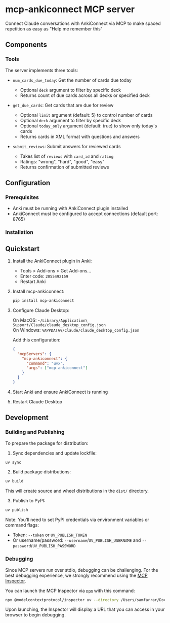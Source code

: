 # mcp-ankiconnect MCP server

Connect Claude conversations with AnkiConnect via MCP to make spaced repetition as easy as "Help me remember this"

## Components

### Tools

The server implements three tools:

- `num_cards_due_today`: Get the number of cards due today
  - Optional `deck` argument to filter by specific deck
  - Returns count of due cards across all decks or specified deck

- `get_due_cards`: Get cards that are due for review
  - Optional `limit` argument (default: 5) to control number of cards
  - Optional `deck` argument to filter by specific deck
  - Optional `today_only` argument (default: true) to show only today's cards
  - Returns cards in XML format with questions and answers

- `submit_reviews`: Submit answers for reviewed cards
  - Takes list of `reviews` with `card_id` and `rating`
  - Ratings: "wrong", "hard", "good", "easy"
  - Returns confirmation of submitted reviews

## Configuration

### Prerequisites

- Anki must be running with AnkiConnect plugin installed
- AnkiConnect must be configured to accept connections (default port: 8765)

### Installation

## Quickstart

1. Install the AnkiConnect plugin in Anki:
   - Tools > Add-ons > Get Add-ons...
   - Enter code: `2055492159`
   - Restart Anki

2. Install mcp-ankiconnect:
   ```bash
   pip install mcp-ankiconnect
   ```

3. Configure Claude Desktop:

   On MacOS: `~/Library/Application\ Support/Claude/claude_desktop_config.json`  
   On Windows: `%APPDATA%/Claude/claude_desktop_config.json`

   Add this configuration:
   ```json
   {
     "mcpServers": {
       "mcp-ankiconnect": {
         "command": "uvx",
         "args": ["mcp-ankiconnect"]
       }
     }
   }
   ```

4. Start Anki and ensure AnkiConnect is running
5. Restart Claude Desktop

## Development

### Building and Publishing

To prepare the package for distribution:

1. Sync dependencies and update lockfile:
```bash
uv sync
```

2. Build package distributions:
```bash
uv build
```

This will create source and wheel distributions in the `dist/` directory.

3. Publish to PyPI:
```bash
uv publish
```

Note: You'll need to set PyPI credentials via environment variables or command flags:
- Token: `--token` or `UV_PUBLISH_TOKEN`
- Or username/password: `--username`/`UV_PUBLISH_USERNAME` and `--password`/`UV_PUBLISH_PASSWORD`

### Debugging

Since MCP servers run over stdio, debugging can be challenging. For the best debugging
experience, we strongly recommend using the [MCP Inspector](https://github.com/modelcontextprotocol/inspector).


You can launch the MCP Inspector via [`npm`](https://docs.npmjs.com/downloading-and-installing-node-js-and-npm) with this command:

```bash
npx @modelcontextprotocol/inspector uv --directory /Users/samfarrar/Documents/Programming/claude/mcp-ankiconnect run mcp-ankiconnect
```


Upon launching, the Inspector will display a URL that you can access in your browser to begin debugging.
